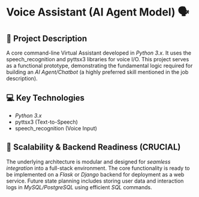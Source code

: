 # Voice Assistant (AI Agent Model) 🗣

## 🌟 Project Description
A core command-line Virtual Assistant developed in *Python 3.x*. It uses the speech_recognition and pyttsx3 libraries for voice I/O. This project serves as a functional prototype, demonstrating the fundamental logic required for building an *AI Agent/Chatbot* (a highly preferred skill mentioned in the job description).

## 💻 Key Technologies
- *Python 3.x*
- pyttsx3 (Text-to-Speech)
- speech_recognition (Voice Input)

## 🚀 Scalability & Backend Readiness (CRUCIAL)
The underlying architecture is modular and designed for *seamless integration* into a full-stack environment. The core functionality is ready to be implemented on a *Flask* or *Django* backend for deployment as a web service. Future state planning includes storing user data and interaction logs in *MySQL/PostgreSQL* using efficient *SQL* commands.
